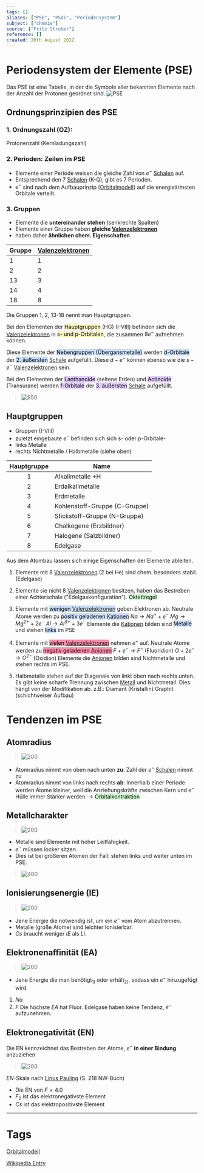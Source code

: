 ```yaml
---
tags: []
aliases: ["PSE", "PSdE", "Periodensystem"]
subject: ["chemie"]
source: ["Fritz Struber"]
reference: []
created: 20th August 2022
---
```


# Periodensystem der Elemente (PSE)
Das PSE ist eine Tabelle, in der die Symbole aller bekannten Elemente nach der Anzahl der Protonen geordnet sind.
![PSE](assets/PSE.png)
## Ordnungsprinzipien des PSE
### 1. Ordnungszahl (OZ):
Protonenzahl (Kernladungszahl)
### 2. Perioden: **Zeilen** im PSE
- Elemente einer Periode weisen die gleiche Zahl von $e^{-}$ [Schalen](Orbitalmodell.md) auf.
- Entsprechend den 7 [Schalen](Orbitalmodell.md) (K-Q), gibt es 7 Perioden.
- $e^{-}$ sind nach dem Aufbauprinzip ([Orbitalmodell](Orbitalmodell.md)) auf die energieärmsten Orbitale verteilt.
### 3. Gruppen
- Elemente die **untereinander stehen** (senkrechte Spalten)
- Elemente einer Gruppe haben **gleiche [Valenzelektronen](Valenzelektronen.md)**
- haben daher **ähnlichen chem. Eigenschaften**

| Gruppe | [Valenzelektronen](Valenzelektronen.md) |
| ------ | -------------------- |
| 1      | 1                    |
| 2      | 2                    |
| 13     | 3                    |
| 14     | 4                    |
| 18     | 8                    |

Die Gruppen 1, 2, 13-18 nennt man Hauptgruppen.

Bei den Elementen der <mark style="background: #FFF3A3A6;">Hauptgruppen</mark> (HG) (I-VIII) befinden sich die [Valenzelektronen](Valenzelektronen.md) in <mark style="background: #FFF3A3A6;">s- und p-Orbitalen</mark>, die zusammen $8 e^{-}$ aufnehmen können.

Diese Elemente der <mark style="background: #ADCCFFA6;">Nebengruppen (Übergansmetalle)</mark> werden <mark style="background: #ADCCFFA6;">d-Orbitale</mark> der <mark style="background: #ADCCFFA6;">2. äußersten</mark> [Schale](Orbitalmodell.md) aufgefüllt.
Diese $d-e^{-}$ können ebenso wie die $s-e^{-}$ [Valenzelektronen](Valenzelektronen.md) sein.

Bei den Elementen der <mark style="background: #D2B3FFA6;">Lanthanoide</mark> (seltene Erden) und <mark style="background: #D2B3FFA6;">Actinoide</mark> (Transurane) werden <mark style="background: #D2B3FFA6;">f-Orbitale</mark> der <mark style="background: #D2B3FFA6;">3. äußersten</mark> [Schale](Orbitalmodell.md) aufgefüllt.

>![850](assets/pse-orbs.png)

## Hauptgruppen
- Gruppen (I-VIII)
- zuletzt eingebaute $e^{-}$ befinden sich sich s- oder p-Orbitale-
- links Metalle
- rechts Nichtmetalle / Halbmetalle (siehe oben)

| Hauptgruppe | Name                          |
|:-----------:| ----------------------------- |
|      1      | Alkalimetalle +H              |
|      2      | Erdalkalimetalle              |
|      3      | Erdmetalle                    |
|      4      | Kohlenstoff-Gruppe (C-Gruppe) |
|      5      | Stickstoff-Gruppe (N-Gruppe)  |
|      6      | Chalkogene (Erzbildner)       |
|      7      | Halogene (Salzbildner)        |
|      8      | Edelgase                      |

Aus dem Atombau lassen sich einige Eigenschaften der Elemente ableiten.
1. Elemente mit 8 [Valenzelektronen](Valenzelektronen.md) (2 bei He) sind chem. besonders stabil. (Edelgase)
2. Elemente sie nicht 8 [Valenzelektronen](Valenzelektronen.md) besitzen, haben das Bestreben einer Achterschale ("Edelgaskonfiguration"). <mark style="background: #BBFABBA6;">Oktettregel</mark> 
3. Elemente mit <mark style="background: #ADCCFFA6;">wenigen [Valenzelektronen](Valenzelektronen.md)</mark> geben Elektronen ab.
   Neutrale Atome werden zu <mark style="background: #ADCCFFA6;">positiv geladenen [Kationen](Ionenbindung.md)</mark> 
   $Na\longrightarrow Na^{+}+e^{-}$
   $Mg\longrightarrow Mg^{2+}+2e^{-}$
   $Al\longrightarrow Al^{3+}+3e^{-}$
   Elemente die [Kationen](Ionenbindung.md) bilden sind <mark style="background: #ADCCFFA6;">Metalle</mark> und stehen <mark style="background: #ADCCFFA6;">links</mark> im PSE


4. Elemente mit <mark style="background: #FF5582A6;">vielen [Valenzelektronen](Valenzelektronen.md)</mark> nehmen $e^{-}$ auf.
   Neutrale Atome werden zu <mark style="background: #FF5582A6;">negativ geladenen [Anionen](Ionenbindung.md)</mark>
	$F+e^{-}\longrightarrow F^{-}$ (Fluoridion)
	$O+2e^{-}\longrightarrow O^{2-}$ (Oxidion)
	Elemente die [Anionen](Ionenbindung.md) bilden sind Nichtmetalle und stehen rechts im PSE.
5. Halbmetalle stehen auf der Diagonale von linkt oben nach rechts unten.
	Es gibt keine scharfe Trennung zwischen [Metall](Metallbindung.md) und Nichtmetall. Dies hängt von der Modifikation ab.
	z.B.: Diamant (Kristallin)
	Graphit (schichtweiser Aufbau)

# Tendenzen im PSE
## Atomradius
>![200](assets/x-ab_y-zu.png)
- Atomradius nimmt von oben nach unten **zu**:
  Zahl der $e^{-}$ [Schalen](Orbitalmodell.md) nimmt zu
- Atomradius nimmt von links nach rechts **ab**:
  Innerhalb einer Periode werden Atome kleiner, weil die Anziehungskräfte zwischen Kern und $e^{-}$ Hülle immer Stärker werden.
  $\rightarrow$ <mark style="background: #BBFABBA6;">Orbitalkontraktion</mark>
   
## Metallcharakter
>![200](assets/x-ab_y-zu.png)
- Metalle sind Elemente mit hoher Leitfähigkeit.
- $e^{-}$ müssen locker sitzen.
- Dies ist bei größeren Atomen der Fall: stehen links und weiter unten im PSE.

>![400](assets/LiCsAtome.png)
## Ionisierungsenergie (IE)
>![200](assets/x-zu_y-ab.png)
- Jene Energie die notwendig ist, um ein $e^{-}$ vom Atom abzutrennen.
- Metalle (große Atome) sind leichter Ionisierbar.
- $Cs$ braucht weniger *IE* als $Li$.
## Elektronenaffinität (EA)
>![200](assets/x-zu_y-ab.png)
- Jene Energie die man benötigt$_{1)}$ oder erhält$_{2)}$, sodass ein $e^{-}$ hinzugefügt wird.
1. $Na$
2. $F$
Die höchste *EA* hat Fluor.
Edelgase haben keine Tendenz, $e^{-}$ aufzunehmen.
## Elektronegativität (EN)
Die EN kennzeichnet das Bestreben der Atome, $e^{-}$ **in einer Bindung** anzuziehen
>![200](assets/x-zu_y-ab.png)

*EN*-Skala nach [Linus Pauling](https://de.wikipedia.org/wiki/Periodensystem#Elektronegativit%C3%A4t) (S. 218 NW-Buch)
- Die EN von $F=4.0$
- $F_{2}$ ist das elektronegativste Element
- $Cs$ ist das elektropositivste Element


---

# Tags

[Orbitalmodell](Orbitalmodell.md)

[Wikipedia Entry](https://de.wikipedia.org/wiki/Periodensystem)